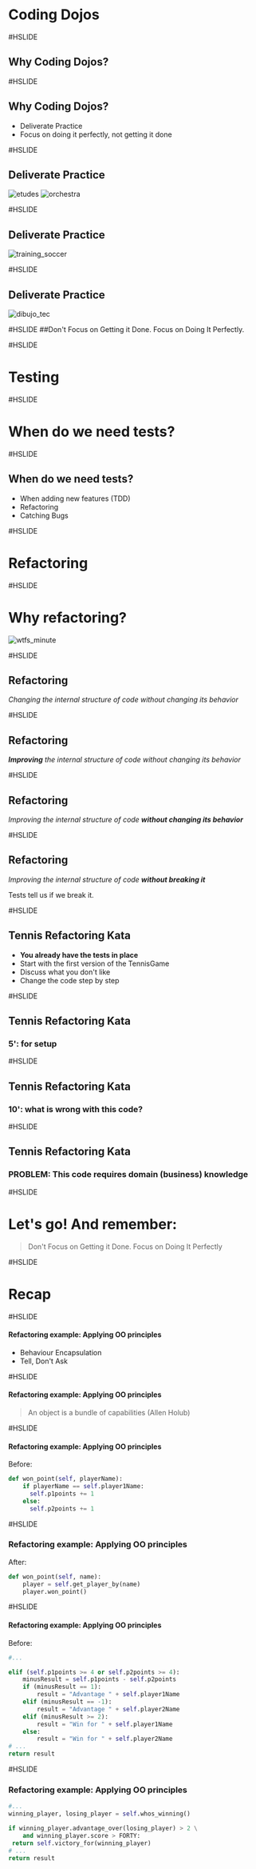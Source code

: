 # Coding Dojos

#HSLIDE
## Why Coding Dojos?

#HSLIDE
## Why Coding Dojos?

- Deliverate Practice
- Focus on doing it perfectly, not getting it done

#HSLIDE
## Deliverate Practice
![etudes](music_etudes.jpeg)
![orchestra](https://blair.vanderbilt.edu/images/ensembles/orchestra.JPG)

#HSLIDE
## Deliverate Practice
![training_soccer](https://www.vigoe.es/media/k2/items/cache/7371c75eb67b3f9c2e0dcc9c27bb09c6_XL.jpg)

#HSLIDE
## Deliverate Practice
![dibujo_tec](https://i.ytimg.com/vi/tV7oMIKCGpo/maxresdefault.jpg)

#HSLIDE
##Don't Focus on Getting it Done. Focus on Doing It Perfectly.

#HSLIDE
# Testing

#HSLIDE
# When do we need tests?

#HSLIDE
## When do we need tests?

- When adding new features (TDD)
- Refactoring
- Catching Bugs

#HSLIDE
# Refactoring

#HSLIDE 
# Why refactoring?
![wtfs_minute](https://blog.codinghorror.com/content/images/uploads/2009/02/6a0120a85dcdae970b012877707a45970c-pi.png)

#HSLIDE
## Refactoring
_Changing the internal structure of code without changing its behavior_

#HSLIDE 
## Refactoring 
_**Improving** the internal structure of code without changing its behavior_ 

#HSLIDE 
## Refactoring 
_Improving the internal structure of code **without changing its behavior**_ 

#HSLIDE 
## Refactoring 
_Improving the internal structure of code **without breaking it**_

Tests tell us if we break it.


#HSLIDE 
## Tennis Refactoring Kata

- **You already have the tests in place**
- Start with the first version of the TennisGame
- Discuss what you don't like
- Change the code step by step

#HSLIDE
## Tennis Refactoring Kata
### 5': for setup

#HSLIDE
## Tennis Refactoring Kata
### 10': what is wrong with this code?

#HSLIDE
## Tennis Refactoring Kata
### PROBLEM: This code requires **domain** (business) knowledge

#HSLIDE
# Let's go! And remember:

> Don't Focus on Getting it Done. Focus on Doing It Perfectly

#HSLIDE
# Recap

#HSLIDE
#### Refactoring example: Applying OO principles
- Behaviour Encapsulation
- Tell, Don't Ask

#HSLIDE
#### Refactoring example: Applying OO principles
> An object is a bundle of capabilities (Allen Holub)

#HSLIDE
#### Refactoring example: Applying OO principles

Before: 

```python
def won_point(self, playerName):
    if playerName == self.player1Name:
      self.p1points += 1
    else:
      self.p2points += 1
```

#HSLIDE
### Refactoring example: Applying OO principles

After:

```python
def won_point(self, name):
    player = self.get_player_by(name)
    player.won_point()
```


#HSLIDE
#### Refactoring example: Applying OO principles

Before: 

```python
#...

elif (self.p1points >= 4 or self.p2points >= 4):
    minusResult = self.p1points - self.p2points
    if (minusResult == 1):
        result = "Advantage " + self.player1Name
    elif (minusResult == -1):
        result = "Advantage " + self.player2Name
    elif (minusResult >= 2):
        result = "Win for " + self.player1Name
    else:
        result = "Win for " + self.player2Name
# ... 
return result
```

#HSLIDE
### Refactoring example: Applying OO principles

```python
#...
winning_player, losing_player = self.whos_winning()

if winning_player.advantage_over(losing_player) > 2 \
	and winning_player.score > FORTY:
 return self.victory_for(winning_player)
# ... 
return result
```

